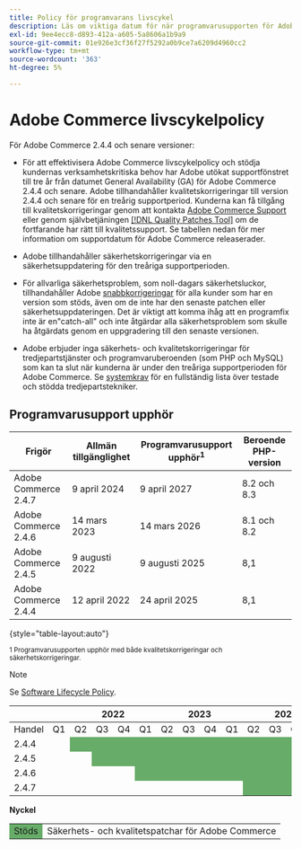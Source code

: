 ```yaml
---
title: Policy för programvarans livscykel
description: Läs om viktiga datum för när programvarusupporten för Adobe Commerce upphör.
exl-id: 9ee4ecc8-d893-412a-a605-5a8606a1b9a9
source-git-commit: 01e926e3cf36f27f5292a0b9ce7a6209d4960cc2
workflow-type: tm+mt
source-wordcount: '363'
ht-degree: 5%

---
```



# Adobe Commerce livscykelpolicy

För Adobe Commerce 2.4.4 och senare versioner:

- För att effektivisera Adobe Commerce livscykelpolicy och stödja kundernas verksamhetskritiska behov har Adobe utökat supportfönstret till tre år från datumet General Availability (GA) för Adobe Commerce 2.4.4 och senare. Adobe tillhandahåller kvalitetskorrigeringar till version 2.4.4 och senare för en treårig supportperiod. Kunderna kan få tillgång till kvalitetskorrigeringar genom att kontakta [Adobe Commerce Support](https://experienceleague.adobe.com/docs/commerce-knowledge-base/kb/help-center-guide/magento-help-center-user-guide.html) eller genom självbetjäningen [[!DNL Quality Patches Tool]](https://experienceleague.adobe.com/tools/commerce-quality-patches/index.html) om de fortfarande har rätt till kvalitetssupport. Se tabellen nedan för mer information om supportdatum för Adobe Commerce releaserader.

- Adobe tillhandahåller säkerhetskorrigeringar via en säkerhetsuppdatering för den treåriga supportperioden.

- För allvarliga säkerhetsproblem, som noll-dagars säkerhetsluckor, tillhandahåller Adobe [snabbkorrigeringar](https://support.magento.com/hc/en-us/sections/360003869892-Known-issues-patches-attached-) för alla kunder som har en version som stöds, även om de inte har den senaste patchen eller säkerhetsuppdateringen. Det är viktigt att komma ihåg att en programfix inte är en&quot;catch-all&quot; och inte åtgärdar alla säkerhetsproblem som skulle ha åtgärdats genom en uppgradering till den senaste versionen.

- Adobe erbjuder inga säkerhets- och kvalitetskorrigeringar för tredjepartstjänster och programvaruberoenden (som PHP och MySQL) som kan ta slut när kunderna är under den treåriga supportperioden för Adobe Commerce. Se [systemkrav](../installation/system-requirements.md) för en fullständig lista över testade och stödda tredjepartstekniker.

## Programvarusupport upphör

| Frigör | Allmän tillgänglighet | Programvarusupport upphör<sup>1</sup> | Beroende PHP-version |
|----------------------|----------------------|-------------------------------------|-----------------------|
| Adobe Commerce 2.4.7 | 9 april 2024 | 9 april 2027 | 8.2 och 8.3 |
| Adobe Commerce 2.4.6 | 14 mars 2023 | 14 mars 2026 | 8.1 och 8.2 |
| Adobe Commerce 2.4.5 | 9 augusti 2022 | 9 augusti 2025 | 8,1 |
| Adobe Commerce 2.4.4 | 12 april 2022 | 24 april 2025 | 8,1 |

{style="table-layout:auto"}

<sup>1 Programvarusupporten upphör med både kvalitetskorrigeringar och säkerhetskorrigeringar.</sup><br>

>[!NOTE]
>
>Se [Software Lifecycle Policy](https://www.adobe.com/content/dam/cc/en/legal/terms/enterprise/pdfs/Adobe-Commerce-Software-Lifecycle-Policy.pdf).

<table style="table-layout:auto">
<thead>
  <tr>
    <th colspan="2"></th>
    <th colspan="4">2022</th>
    <th colspan="4">2023</th>
    <th colspan="4">2024</th>
    <th colspan="4">2025</th>
    <th colspan="4">2026</th>
    <th colspan="4">2027</th>
  </tr>
</thead>
<tbody>
  <tr>
    <td>Handel</td>
    <td>Q1</td>
    <td>Q2</td>
    <td>Q3</td>
    <td>Q4</td>
    <td>Q1</td>
    <td>Q2</td>
    <td>Q3</td>
    <td>Q4</td>
    <td>Q1</td>
    <td>Q2</td>
    <td>Q3</td>
    <td>Q4</td>
    <td>Q1</td>
    <td>Q2</td>
    <td>Q3</td>
    <td>Q4</td>
    <td>Q1</td>
    <td>Q2</td>
    <td>Q3</td>
    <td>Q4</td>
    <td>Q1</td>
    <td>Q2</td>
    <td>Q3</td>
    <td>Q4</td>
  </tr>
  <tr>
    <td>2.4.4</td>
    <td></td>
    <td colspan="13" style="background-color:#67ac68;"></td>
    <td colspan="10"></td>
  </tr>
  <tr>
    <td>2.4.5</td>
    <td colspan="2"></td>
    <td colspan="13" style="background-color:#67ac68;"></td>
    <td colspan="9"></td>
  </tr>
  <tr>
    <td>2.4.6</td>
    <td colspan="4"></td>
    <td colspan="13" style="background-color:#67ac68;"></td>
    <td colspan="8"></td>
  </tr>
  <tr>
    <td>2.4.7</td>
    <td colspan="9"></td>
    <td colspan="13" style="background-color:#67ac68;"></td>
    <td colspan="2"></td>
  </tr>
</tbody>
</table>

**Nyckel**

<table style="table-layout:auto">
 <tbody>
  <tr>
   <td style="background-color:#67ac68;">Stöds</td>
   <td>Säkerhets- och kvalitetspatchar för Adobe Commerce</td>
  </tr>
  <!-- <tr>
   <td style="background-color:#cd3c3c;">End of software support</td>
   <td>Version that has reached end of software support.</td>
  </tr>
 </tbody> -->
</table>
